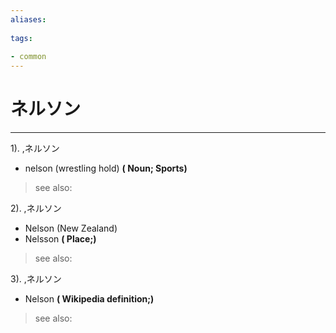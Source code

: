```yaml
---
aliases:
    
tags:
    
- common
---
```


# ネルソン
---
1).
,ネルソン

- nelson (wrestling hold)
**( Noun; Sports)**
> see also: 
            
2).
,ネルソン

- Nelson (New Zealand)
- Nelsson
**( Place;)**
> see also: 
            
3).
,ネルソン

- Nelson
**( Wikipedia definition;)**
> see also: 
            
